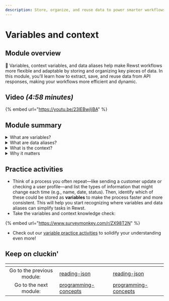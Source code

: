 ```yaml
---
description: Store, organize, and reuse data to power smarter workflows.
---
```


# Variables and context

## Module overview

:egg: Variables, context variables, and data aliases help make Rewst workflows more flexible and adaptable by storing and organizing key pieces of data. In this module, you’ll learn how to extract, save, and reuse data from API responses, making your workflows more efficient and dynamic.

## Video _(4:58 minutes)_

{% embed url="https://youtu.be/23lEBwjIjBA" %}

## Module summary

<details>

<summary>What are variables?</summary>

A variable is a labeled container that holds data you can reuse. Instead of locking in specific details—like a customer's name—you can use a placeholder (e.g., `CustomerName`) that updates dynamically. \
\
Context variables, on the other hand, are specific to the workflow run and hold data generated or used during that instance, such as the current ticket ID or timestamp. \
\
Organization variables apply across all workflows, storing consistent data like company settings or API keys. Understanding the roles of context, organization, and dynamic variables helps manage both workflow-specific and shared data efficiently.

</details>

<details>

<summary>What are data aliases?</summary>

A data alias is a shortcut that extracts specific pieces of information from a JSON response and stores them in an easy-to-use variable. Instead of navigating the entire JSON structure every time, a data alias pulls out exactly what you need—like a user’s name or email—and makes it accessible throughout your workflow.

</details>

<details>

<summary>What is the context?</summary>

The context is where all data generated, captured, or used in a workflow is stored. Think of it as a shared memory for a specific workflow. Data aliases are stored in the context, making them available for reuse at any step without re-fetching the data.

</details>

<details>

<summary>Why it matters</summary>

Together, variables, data aliases, and the context make your workflows in Rewst more efficient, organized, and adaptable. These tools help you reuse workflows, reduce manual work, and customize data handling to fit any automation need.

</details>

## Practice activities

* Think of a process you often repeat—like sending a customer update or checking a user profile—and list the types of information that might change each time (e.g., name, date, status). Then, identify which of these could be stored as **variables** to make the process faster and more consistent. This will help you start recognizing where variables and data aliases can simplify tasks in Rewst.
* Take the variables and context knowledge check:&#x20;

{% embed url="https://www.surveymonkey.com/r/ZX98T2N" %}

* Check out our [variable practice activities](variables-activities.md) to solidify your understanding even more!&#x20;

## Keep on cluckin'

<table data-card-size="large" data-column-title-hidden data-view="cards" data-full-width="false"><thead><tr><th align="center"></th><th data-type="content-ref"></th><th data-hidden data-card-target data-type="content-ref"></th></tr></thead><tbody><tr><td align="center">Go to the previous module: </td><td><a href="../reading-json/">reading-json</a></td><td><a href="../reading-json/">reading-json</a></td></tr><tr><td align="center">Go to the next module:</td><td><a href="../programming-concepts/">programming-concepts</a></td><td><a href="../programming-concepts/">programming-concepts</a></td></tr></tbody></table>
